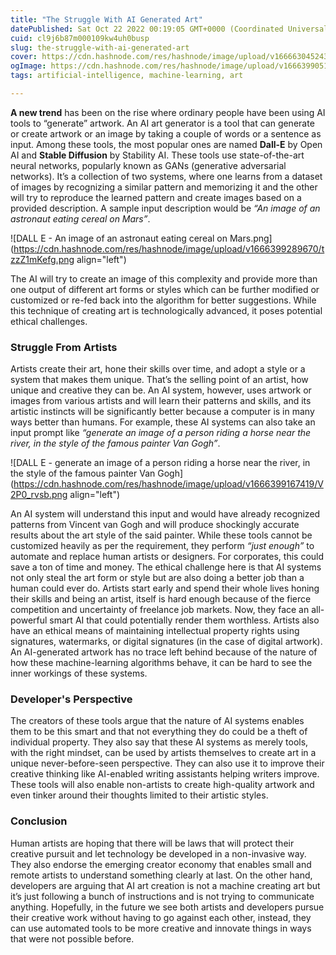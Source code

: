 ```yaml
---
title: "The Struggle With AI Generated Art"
datePublished: Sat Oct 22 2022 00:19:05 GMT+0000 (Coordinated Universal Time)
cuid: cl9j6b87m000109kw4uh0busp
slug: the-struggle-with-ai-generated-art
cover: https://cdn.hashnode.com/res/hashnode/image/upload/v1666630452432/ZPFlaFS-2.png
ogImage: https://cdn.hashnode.com/res/hashnode/image/upload/v1666399051226/yWQHSN-jC.avif
tags: artificial-intelligence, machine-learning, art

---
```


**A new trend** has been on the rise where ordinary people have been using AI tools to “generate” artwork. An AI art generator is a tool that can generate or create artwork or an image by taking a couple of words or a sentence as input. Among these tools, the most popular ones are named **Dall-E** by Open AI and **Stable Diffusion** by Stability AI. These tools use state-of-the-art neural networks, popularly known as GANs (generative adversarial networks). It’s a collection of two systems, where one learns from a dataset of images by recognizing a similar pattern and memorizing it and the other will try to reproduce the learned pattern and create images based on a provided description. A sample input description would be *“An image of an astronaut eating cereal on Mars”*. 


![DALL E - An image of an astronaut eating cereal on Mars.png](https://cdn.hashnode.com/res/hashnode/image/upload/v1666399289670/tzzZ1mKefg.png align="left")

The AI will try to create an image of this complexity and provide more than one output of different art forms or styles which can be further modified or customized or re-fed back into the algorithm for better suggestions. While this technique of creating art is technologically advanced, it poses potential ethical challenges.

### Struggle From Artists

Artists create their art, hone their skills over time, and adopt a style or a system that makes them unique. That’s the selling point of an artist, how unique and creative they can be. An AI system, however, uses artwork or images from various artists and will learn their patterns and skills, and its artistic instincts will be significantly better because a computer is in many ways better than humans. For example, these AI systems can also take an input prompt like *“generate an image of a person riding a horse near the river, in the style of the famous painter Van Gogh”*. 


![DALL E - generate an image of a person riding a horse near the river, in the style of the famous painter Van Gogh](https://cdn.hashnode.com/res/hashnode/image/upload/v1666399167419/V2P0_rvsb.png align="left")

An AI system will understand this input and would have already recognized patterns from Vincent van Gogh and will produce shockingly accurate results about the art style of the said painter. While these tools cannot be customized heavily as per the requirement, they perform *“just enough”* to automate and replace human artists or designers. For corporates, this could save a ton of time and money. The ethical challenge here is that AI systems not only steal the art form or style but are also doing a better job than a human could ever do. Artists start early and spend their whole lives honing their skills and being an artist, itself is hard enough because of the fierce competition and uncertainty of freelance job markets. Now, they face an all-powerful smart AI that could potentially render them worthless. Artists also have an ethical means of maintaining intellectual property rights using signatures, watermarks, or digital signatures (in the case of digital artwork). An AI-generated artwork has no trace left behind because of the nature of how these machine-learning algorithms behave, it can be hard to see the inner workings of these systems.

### Developer's Perspective

The creators of these tools argue that the nature of AI systems enables them to be this smart and that not everything they do could be a theft of individual property. They also say that these AI systems as merely tools, with the right mindset, can be used by artists themselves to create art in a unique never-before-seen perspective. They can also use it to improve their creative thinking like AI-enabled writing assistants helping writers improve. These tools will also enable non-artists to create high-quality artwork and even tinker around their thoughts limited to their artistic styles. 

### Conclusion

Human artists are hoping that there will be laws that will protect their creative pursuit and let technology be developed in a non-invasive way. They also endorse the emerging creator economy that enables small and remote artists to understand something clearly at last. On the other hand, developers are arguing that AI art creation is not a machine creating art but it’s just following a bunch of instructions and is not trying to communicate anything. Hopefully, in the future we see both artists and developers pursue their creative work without having to go against each other, instead, they can use automated tools to be more creative and innovate things in ways that were not possible before.
